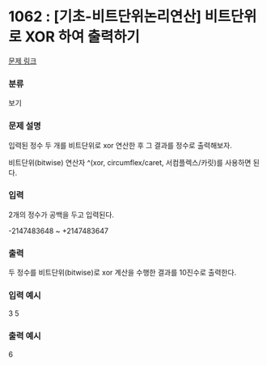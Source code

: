 # 1062 : [기초-비트단위논리연산] 비트단위로 XOR 하여 출력하기

[문제 링크](https://www.codeup.kr/problem.php?id=1062)

### 분류

보기

### 문제 설명

<p>입력된 정수 두 개를 비트단위로 xor 연산한 후 그 결과를 정수로 출력해보자.</p>
<p>비트단위(bitwise) 연산자 ^(xor, circumflex/caret, 서컴플렉스/카릿)를 사용하면 된다.</p>

### 입력

<p>2개의 정수가 공백을 두고 입력된다.</p>
<p>-2147483648 ~ +2147483647</p>


### 출력

<p>두 정수를 비트단위(bitwise)로 xor 계산을 수행한 결과를 10진수로 출력한다.</p>

### 입력 예시

<p>3 5</p>

### 출력 예시

<p>6</p>

